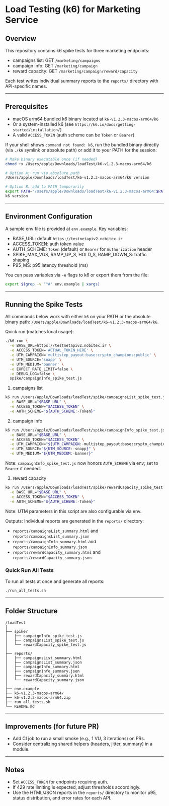 # Load Testing (k6) for Marketing Service

## Overview

This repository contains k6 spike tests for three marketing endpoints:
- campaigns list: GET `/marketing/campaigns`
- campaign info: GET `/marketing/campaign`
- reward capacity: GET `/marketing/campaign/reward/capacity`

Each test writes individual summary reports to the `reports/` directory with API-specific names.

---

## Prerequisites
- macOS arm64 bundled k6 binary located at `k6-v1.2.3-macos-arm64/k6`
- Or a system-installed k6 (see `https://k6.io/docs/getting-started/installation/`)
- A valid `ACCESS_TOKEN` (auth scheme can be `Token` or `Bearer`)

If your shell shows `command not found: k6`, run the bundled binary directly (via `./k6` symlink or absolute path) or add it to your PATH for the session:

```bash
# Make binary executable once (if needed)
chmod +x /Users/apple/Downloads/loadTest/k6-v1.2.3-macos-arm64/k6

# Option A: run via absolute path
/Users/apple/Downloads/loadTest/k6-v1.2.3-macos-arm64/k6 version

# Option B: add to PATH temporarily
export PATH="/Users/apple/Downloads/loadTest/k6-v1.2.3-macos-arm64:$PATH"
k6 version
```

---

## Environment Configuration
A sample env file is provided at `env.example`. Key variables:

- BASE_URL: default `https://testnetapiv2.nobitex.ir`
- ACCESS_TOKEN: auth token value
- AUTH_SCHEME: `Token` (default) or `Bearer` for `Authorization` header
- SPIKE_MAX_VUS, RAMP_UP_S, HOLD_S, RAMP_DOWN_S: traffic shaping
- P95_MS: p95 latency threshold (ms)

You can pass variables via `-e` flags to k6 or export them from the file:

```bash
export $(grep -v '^#' env.example | xargs)
```

---

## Running the Spike Tests

All commands below work with either `k6` on your PATH or the absolute binary path:
`/Users/apple/Downloads/loadTest/k6-v1.2.3-macos-arm64/k6`.

Quick run (matches local usage):

```bash
./k6 run \
  -e BASE_URL=https://testnetapiv2.nobitex.ir \
  -e ACCESS_TOKEN='ACTUAL_TOKEN_HERE' \
  -e UTM_CAMPAIGN='multistep_payout:base:crypto_champions:public' \
  -e UTM_SOURCE='snapp' \
  -e UTM_MEDIUM='banner' \
  -e EXPECT_RATE_LIMIT=false \
  -e DEBUG_LOG=false \
  spike/campaignInfo_spike_test.js
```

1) campaigns list

```bash
k6 run /Users/apple/Downloads/loadTest/spike/campaignsList_spike_test.js \
  -e BASE_URL="$BASE_URL" \
  -e ACCESS_TOKEN="$ACCESS_TOKEN" \
  -e AUTH_SCHEME="${AUTH_SCHEME:-Token}"
```

2) campaign info

```bash
k6 run /Users/apple/Downloads/loadTest/spike/campaignInfo_spike_test.js \
  -e BASE_URL="$BASE_URL" \
  -e ACCESS_TOKEN="$ACCESS_TOKEN" \
  -e UTM_CAMPAIGN="${UTM_CAMPAIGN:-multistep_payout:base:crypto_champions:public}" \
  -e UTM_SOURCE="${UTM_SOURCE:-snapp}" \
  -e UTM_MEDIUM="${UTM_MEDIUM:-banner}"
```

Note: `campaignInfo_spike_test.js` now honors `AUTH_SCHEME` via env; set to `Bearer` if needed.

3) reward capacity

```bash
k6 run /Users/apple/Downloads/loadTest/spike/rewardCapacity_spike_test.js \
  -e BASE_URL="$BASE_URL" \
  -e ACCESS_TOKEN="$ACCESS_TOKEN" \
  -e AUTH_SCHEME="${AUTH_SCHEME:-Token}"
```

Note: UTM parameters in this script are also configurable via env.

Outputs: Individual reports are generated in the `reports/` directory:
- `reports/campaignsList_summary.html` and `reports/campaignsList_summary.json`
- `reports/campaignInfo_summary.html` and `reports/campaignInfo_summary.json`
- `reports/rewardCapacity_summary.html` and `reports/rewardCapacity_summary.json`

### Quick Run All Tests
To run all tests at once and generate all reports:
```bash
./run_all_tests.sh
```

---

## Folder Structure
```
/loadTest
│
├── spike/
│   ├── campaignInfo_spike_test.js
│   ├── campaignsList_spike_test.js
│   └── rewardCapacity_spike_test.js
│
├── reports/
│   ├── campaignsList_summary.html
│   ├── campaignsList_summary.json
│   ├── campaignInfo_summary.html
│   ├── campaignInfo_summary.json
│   ├── rewardCapacity_summary.html
│   └── rewardCapacity_summary.json
│
├── env.example
├── k6-v1.2.3-macos-arm64/
├── k6-v1.2.3-macos-arm64.zip
├── run_all_tests.sh
└── README.md
```

---

## Improvements (for future PR)
- Add CI job to run a small smoke (e.g., 1 VU, 3 iterations) on PRs.
- Consider centralizing shared helpers (headers, jitter, summary) in a module.

---

## Notes
- Set `ACCESS_TOKEN` for endpoints requiring auth.
- If 429 rate limiting is expected, adjust thresholds accordingly.
- Use the HTML/JSON reports in the `reports/` directory to monitor p95, status distribution, and error rates for each API.